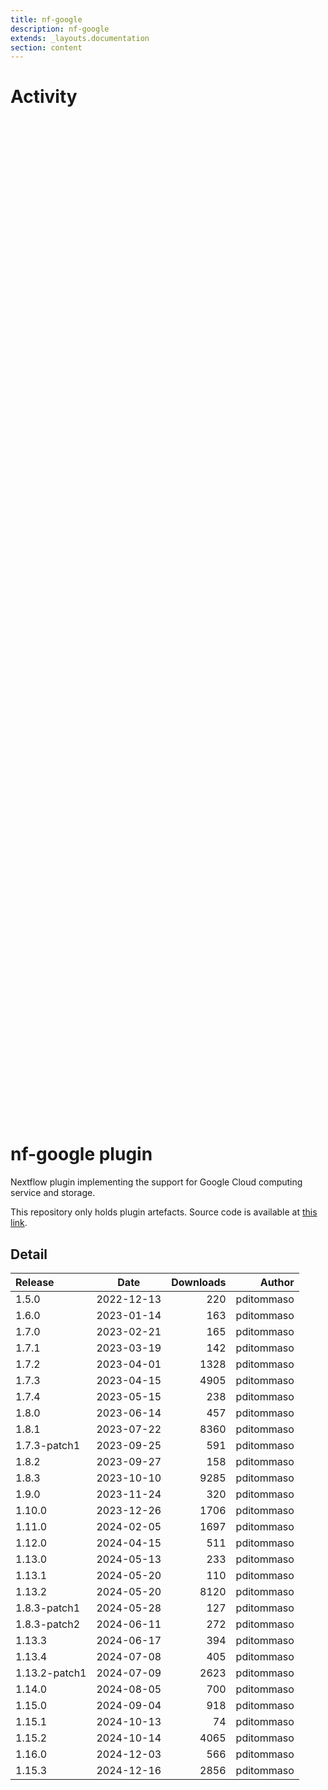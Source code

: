 ```yaml
---
title: nf-google
description: nf-google
extends: _layouts.documentation
section: content
---
```


# Activity

<div style="position: relative; height:40vh; width:80vw">
    <canvas id="releases"></canvas>
</div>
<script type="module" src="docs/nf-google/nf-google.js"></script>

# nf-google plugin 

Nextflow plugin implementing the support for Google Cloud computing service and storage. 

This repository only holds plugin artefacts. Source code is available at [this link](https://github.com/nextflow-io/nextflow/tree/master/plugins/nf-google). 


## Detail

| Release                               | Date | Downloads                        | Author |
| :------------ | :---------: | ------: | -----------: |
 | 1.5.0 | 2022-12-13 | 220 | pditommaso |
 | 1.6.0 | 2023-01-14 | 163 | pditommaso |
 | 1.7.0 | 2023-02-21 | 165 | pditommaso |
 | 1.7.1 | 2023-03-19 | 142 | pditommaso |
 | 1.7.2 | 2023-04-01 | 1328 | pditommaso |
 | 1.7.3 | 2023-04-15 | 4905 | pditommaso |
 | 1.7.4 | 2023-05-15 | 238 | pditommaso |
 | 1.8.0 | 2023-06-14 | 457 | pditommaso |
 | 1.8.1 | 2023-07-22 | 8360 | pditommaso |
 | 1.7.3-patch1 | 2023-09-25 | 591 | pditommaso |
 | 1.8.2 | 2023-09-27 | 158 | pditommaso |
 | 1.8.3 | 2023-10-10 | 9285 | pditommaso |
 | 1.9.0 | 2023-11-24 | 320 | pditommaso |
 | 1.10.0 | 2023-12-26 | 1706 | pditommaso |
 | 1.11.0 | 2024-02-05 | 1697 | pditommaso |
 | 1.12.0 | 2024-04-15 | 511 | pditommaso |
 | 1.13.0 | 2024-05-13 | 233 | pditommaso |
 | 1.13.1 | 2024-05-20 | 110 | pditommaso |
 | 1.13.2 | 2024-05-20 | 8120 | pditommaso |
 | 1.8.3-patch1 | 2024-05-28 | 127 | pditommaso |
 | 1.8.3-patch2 | 2024-06-11 | 272 | pditommaso |
 | 1.13.3 | 2024-06-17 | 394 | pditommaso |
 | 1.13.4 | 2024-07-08 | 405 | pditommaso |
 | 1.13.2-patch1 | 2024-07-09 | 2623 | pditommaso |
 | 1.14.0 | 2024-08-05 | 700 | pditommaso |
 | 1.15.0 | 2024-09-04 | 918 | pditommaso |
 | 1.15.1 | 2024-10-13 | 74 | pditommaso |
 | 1.15.2 | 2024-10-14 | 4065 | pditommaso |
 | 1.16.0 | 2024-12-03 | 566 | pditommaso |
 | 1.15.3 | 2024-12-16 | 2856 | pditommaso |
